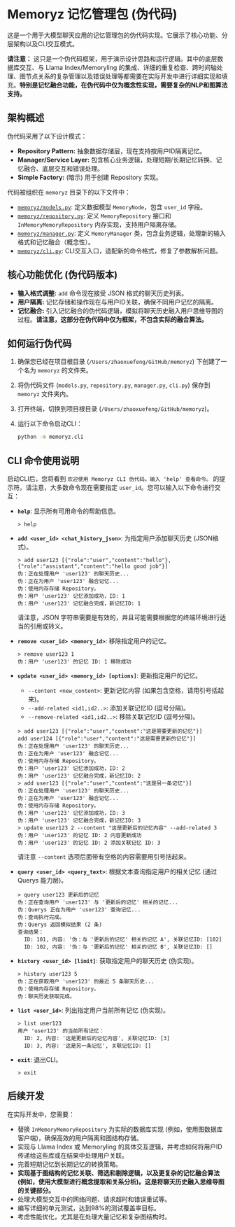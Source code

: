 # Memoryz 记忆管理包 (伪代码)

这是一个用于大模型聊天应用的记忆管理包的伪代码实现。它展示了核心功能、分层架构以及CLI交互模式。

**请注意：** 这只是一个伪代码框架，用于演示设计思路和运行逻辑。其中的底层数据库交互、与 Llama Index/Memoryling 的集成、详细的重复检查、跨时间轴处理、图节点关系的复杂管理以及错误处理等都需要在实际开发中进行详细实现和填充。**特别是记忆融合功能，在伪代码中仅为概念性实现，需要复杂的NLP和图算法支持。**

## 架构概述

伪代码采用了以下设计模式：

-   **Repository Pattern:** 抽象数据存储层，现在支持按用户ID隔离记忆。
-   **Manager/Service Layer:** 包含核心业务逻辑，处理短期/长期记忆转换、记忆融合、底层交互和错误处理。
-   **Simple Factory:** (暗示) 用于创建 Repository 实现。

代码被组织在 `memoryz` 目录下的以下文件中：

-   [`memoryz/models.py`](memoryz/models.py): 定义数据模型 `MemoryNode`，包含 `user_id` 字段。
-   [`memoryz/repository.py`](memoryz/repository.py): 定义 `MemoryRepository` 接口和 `InMemoryMemoryRepository` 内存实现，支持用户隔离存储。
-   [`memoryz/manager.py`](memoryz/manager.py): 定义 `MemoryManager` 类，包含业务逻辑，处理新的输入格式和记忆融合（概念性）。
-   [`memoryz/cli.py`](memoryz/cli.py): CLI交互入口，适配新的命令格式，修复了参数解析问题。

## 核心功能优化 (伪代码版本)

-   **输入格式调整:** `add` 命令现在接受 JSON 格式的聊天历史列表。
-   **用户隔离:** 记忆存储和操作现在与用户ID关联，确保不同用户记忆的隔离。
-   **记忆融合:** 引入记忆融合的伪代码逻辑，模拟将聊天历史融入用户思维导图的过程。**请注意，这部分在伪代码中仅为框架，不包含实际的融合算法。**

## 如何运行伪代码

1.  确保您已经在项目根目录 (`/Users/zhaoxuefeng/GitHub/memoryz`) 下创建了一个名为 `memoryz` 的文件夹。
2.  将伪代码文件 (`models.py`, `repository.py`, `manager.py`, `cli.py`) 保存到 `memoryz` 文件夹内。
3.  打开终端，切换到项目根目录 (`/Users/zhaoxuefeng/GitHub/memoryz`)。
4.  运行以下命令启动CLI：

    ```bash
    python -m memoryz.cli
    ```

## CLI 命令使用说明

启动CLI后，您将看到 `欢迎使用 Memoryz CLI 伪代码。输入 'help' 查看命令。` 的提示符。请注意，大多数命令现在需要指定 `user_id`。您可以输入以下命令进行交互：

-   **`help`**: 显示所有可用命令的帮助信息。

    ```
    > help
    ```

-   **`add <user_id> <chat_history_json>`**: 为指定用户添加聊天历史 (JSON格式)。

    ```
    > add user123 [{"role":"user","content":"hello"},{"role":"assistant","content":"hello good job"}]
    伪：正在处理用户 'user123' 的聊天历史...
    伪：正在为用户 'user123' 融合记忆...
    伪：使用内存存储 Repository。
    伪：用户 'user123' 记忆添加成功，ID: 1
    伪：用户 'user123' 记忆融合完成，新记忆ID: 1
    ```
    请注意，JSON 字符串需要是有效的，并且可能需要根据您的终端环境进行适当的引用或转义。

-   **`remove <user_id> <memory_id>`**: 移除指定用户的记忆。

    ```
    > remove user123 1
    伪：用户 'user123' 的记忆 ID: 1 移除成功
    ```

-   **`update <user_id> <memory_id> [options]`**: 更新指定用户的记忆。
    -   `--content <new_content>`: 更新记忆内容 (如果包含空格，请用引号括起来)。
    -   `--add-related <id1,id2..>`: 添加关联记忆ID (逗号分隔)。
    -   `--remove-related <id1,id2..>`: 移除关联记忆ID (逗号分隔)。

    ```
    > add user123 [{"role":"user","content":"这是需要更新的记忆"}]
    add user124 [{"role":"user","content":"这是需要更新的记忆"}]
    伪：正在处理用户 'user123' 的聊天历史...
    伪：正在为用户 'user123' 融合记忆...
    伪：使用内存存储 Repository。
    伪：用户 'user123' 记忆添加成功，ID: 2
    伪：用户 'user123' 记忆融合完成，新记忆ID: 2
    > add user123 [{"role":"user","content":"这是另一条记忆"}]
    伪：正在处理用户 'user123' 的聊天历史...
    伪：正在为用户 'user123' 融合记忆...
    伪：使用内存存储 Repository。
    伪：用户 'user123' 记忆添加成功，ID: 3
    伪：用户 'user123' 记忆融合完成，新记忆ID: 3
    > update user123 2 --content "这是更新后的记忆内容" --add-related 3
    伪：用户 'user123' 的记忆 ID: 2 内容更新成功
    伪：用户 'user123' 的记忆 ID: 2 添加关联记忆 ID: 3
    ```
    请注意 `--content` 选项后面带有空格的内容需要用引号括起来。

-   **`query <user_id> <query_text>`**: 根据文本查询指定用户的相关记忆 (通过 Querys 能力层)。

    ```
    > query user123 更新后的记忆
    伪：正在查询用户 'user123' 与 '更新后的记忆' 相关的记忆...
    伪：Querys 正在为用户 'user123' 查询记忆...
    伪：查询执行完成。
    伪：Querys 返回模拟结果 (2 条)
    查询结果：
      ID: 101, 内容: '伪：与 '更新后的记忆' 相关的记忆 A', 关联记忆ID: [102]
      ID: 102, 内容: '伪：与 '更新后的记忆' 相关的记忆 B', 关联记忆ID: []
    ```

-   **`history <user_id> [limit]`**: 获取指定用户的聊天历史 (伪实现)。

    ```
    > history user123 5
    伪：正在获取用户 'user123' 的最近 5 条聊天历史...
    伪：使用内存存储 Repository。
    伪：聊天历史获取完成。
    ```

-   **`list <user_id>`**: 列出指定用户当前所有记忆 (伪实现)。

    ```
    > list user123
    用户 'user123' 的当前所有记忆：
      ID: 2, 内容: '这是更新后的记忆内容', 关联记忆ID: [3]
      ID: 3, 内容: '这是另一条记忆', 关联记忆ID: []
    ```

-   **`exit`**: 退出CLI。

    ```
    > exit
    ```

## 后续开发

在实际开发中，您需要：

-   替换 `InMemoryMemoryRepository` 为实际的数据库实现 (例如，使用图数据库客户端)，确保高效的用户隔离和图结构存储。
-   实现与 Llama Index 或 Memoryling 的具体交互逻辑，并考虑如何将用户ID传递给这些库或在结果中处理用户关联。
-   完善短期记忆到长期记忆的转换策略。
-   **实现基于图结构的记忆关联、筛选和剔除逻辑，以及更复杂的记忆融合算法 (例如，使用大模型进行概念提取和关系分析)。这是将聊天历史融入思维导图的关键部分。**
-   处理大模型交互中的网络问题、请求超时和错误重试等。
-   编写详细的单元测试，达到98%的测试覆盖率目标。
-   考虑性能优化，尤其是在处理大量记忆和复杂图结构时。